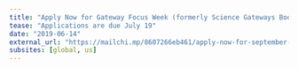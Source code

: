 ```yaml
---
title: "Apply Now for Gateway Focus Week (formerly Science Gateways Bootcamp)"
tease: "Applications are due July 19"
date: "2019-06-14"
external_url: "https://mailchi.mp/8607266eb461/apply-now-for-september-2019-focus-week"
subsites: [global, us]
---
```

